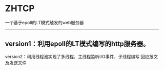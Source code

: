 # ZHTCP
一个基于epoll的LT模式触发的web服务器

---------------------------------------------------------------
version1：利用epoll的LT模式编写的http服务器。
---------------------------------------------------------------
version2：利用线程池实现了多线程，主线程监听I/O事件，子线程编写
回应报文及发送文件
